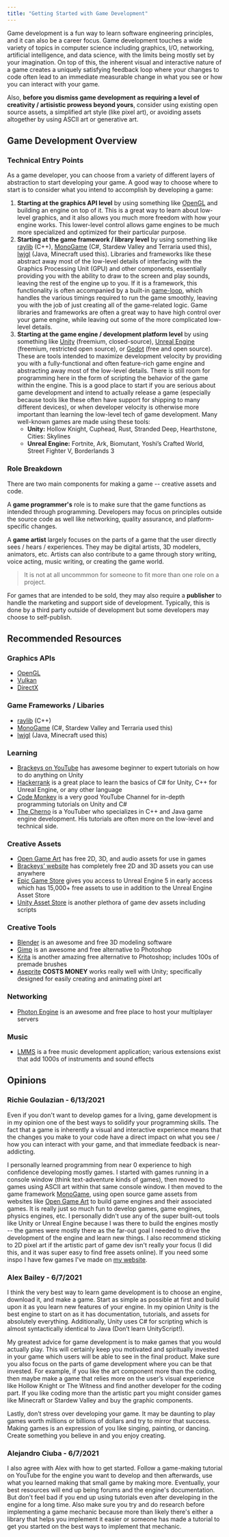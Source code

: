 ```yaml
---
title: "Getting Started with Game Development"
---
```


Game development is a fun way to learn software engineering principles, and it can also be a career focus. Game development touches a wide variety of topics in computer science including graphics, I/O, networking, artificial intelligence, and data science, with the limits being mostly set by your imagination. On top of this, the inherent visual and interactive nature of a game creates a uniquely satisfying feedback loop where your changes to code often lead to an immediate measurable change in what you see or how you can interact with your game.

Also, **before you dismiss game development as requiring a level of creativity / artisistic prowess beyond yours**, consider using existing open source assets, a simplified art style (like pixel art), or avoiding assets altogether by using ASCII art or generative art.

## Game Development Overview

### Technical Entry Points

As a game developer, you can choose from a variety of different layers of abstraction to start developing your game. A good way to choose where to start is to consider what you intend to accomplish by developing a game:
1. **Starting at the graphics API level** by using something like [OpenGL](https://en.wikipedia.org/wiki/OpenGL) and building an engine on top of it. This is a great way to learn about low-level graphics, and it also allows you much more freedom with how your engine works. This lower-level control allows game engines to be much more specialized and optimized for their particular purpose.
2. **Starting at the game framework / library level** by using something like [raylib](https://www.raylib.com/) (C++), [MonoGame](https://www.monogame.net/) (C#, Stardew Valley and Terraria used this), [lwjgl](https://www.lwjgl.org/) (Java, Minecraft used this). Libraries and frameworks like these abstract away most of the low-level details of interfacing with the Graphics Processing Unit (GPU) and other components, essentially providing you with the ability to draw to the screen and play sounds, leaving the rest of the engine up to you. If it is a framework, this functionality is often accompanied by a built-in [game-loop](https://gamedevelopment.tutsplus.com/articles/gamedev-glossary-what-is-the-game-loop--gamedev-2469), which handles the various timings required to run the game smoothly, leaving you with the job of just creating all of the game-related logic. Game libraries and frameworks are often a great way to have high control over your game engine, while leaving out some of the more complicated low-level details.
3. **Starting at the game engine / development platform level** by using something like [Unity](www.unity.com) (freemium, closed-source), [Unreal Engine](www.unrealengine.com) (freemium, restricted open source), or [Godot](https://godotengine.org/) (free and open source). These are tools intended to maximize development velocity by providing you with a fully-functional and often feature-rich game engine and abstracting away most of the low-level details. There is still room for programming here in the form of scripting the behavior of the game within the engine. This is a good place to start if you are serious about game development and intend to actually release a game (especially because tools like these often have support for shipping to many different devices), or when developer velocity is otherwise more important than learning the low-level tech of game development. Many well-known games are made using these tools:
   * **Unity:** Hollow Knight, Cuphead, Rust, Stranded Deep, Hearthstone, Cities: Skylines
   * **Unreal Engine:** Fortnite, Ark, Biomutant, Yoshi’s Crafted World, Street Fighter V, Borderlands 3

### Role Breakdown

There are two main components for making a game -- creative assets and code.

A **game programmer's** role is to make sure that the game functions as intended through programming. Developers may focus on principles outside the source code as well like networking, quality assurance, and platform-specific changes.

A **game artist** largely focuses on the parts of a game that the user directly sees / hears / experiences. They may be digital artists, 3D modelers, animators, etc. Artists can also contribute to a game through story writing, voice acting, music writing, or creating the game world.

> It is not at all uncommmon for someone to fit more than one role on a project.

For games that are intended to be sold, they may also require a **publisher** to handle the marketing and support side of development. Typically, this is done by a third party outside of development but some developers may choose to self-publish.

## Recommended Resources

### Graphics APIs

* [OpenGL](https://en.wikipedia.org/wiki/OpenGL)
* [Vulkan](https://en.wikipedia.org/wiki/Vulkan_(API))
* [DirectX](https://en.wikipedia.org/wiki/DirectX)

### Game Frameworks / Libaries

* [raylib](https://www.raylib.com/) (C++)
* [MonoGame](https://www.monogame.net/) (C#, Stardew Valley and Terraria used this)
* [lwjgl](https://www.lwjgl.org/) (Java, Minecraft used this)

### Learning

* [Brackeys on YouTube](https://www.youtube.com/channel/UCYbK_tjZ2OrIZFBvU6CCMiA) has awesome beginner to expert tutorials on how to do anything on Unity
* [Hackerrank](https://www.hackerrank.com/) is a great place to learn the basics of C# for Unity, C++ for Unreal Engine, or any other language
* [Code Monkey](https://www.youtube.com/channel/UCFK6NCbuCIVzA6Yj1G_ZqCg) is a very good YouTube Channel for in-depth programming tutorials on Unity and C#
* [The Cherno](https://www.youtube.com/user/TheChernoProject) is a YouTuber who specializes in C++ and Java game engine development. His tutorials are often more on the low-level and technical side.

### Creative Assets

* [Open Game Art](https://opengameart.org/) has free 2D, 3D, and audio assets for use in games
* [Brackeys’ website](https://brackeys.com/) has completely free 2D and 3D assets you can use anywhere
* [Epic Game Store](https://www.epicgames.com/store/en-US/) gives you access to Unreal Engine 5 in early access which has 15,000+ free assets to use in addition to the Unreal Engine Asset Store
* [Unity Asset Store](https://assetstore.unity.com/) is another plethora of game dev assets including scripts 

### Creative Tools

* [Blender](https://www.blender.org/) is an awesome and free 3D modeling software 
* [Gimp](https://www.gimp.org/) is an awesome and free alternative to Photoshop
* [Krita](https://krita.org/en/) is another amazing free alternative to Photoshop; includes 100s of premade brushes
* [Aseprite](https://www.aseprite.org) **COSTS MONEY** works really well with Unity; specifically designed for easily creating and animating pixel art

### Networking

* [Photon Engine](https://www.photonengine.com/) is an awesome and free place to host your multiplayer servers

### Music

* [LMMS](https://lmms.io/lsp/) is a free music development application; various extensions exist that add 1000s of instruments and sound effects

## Opinions

### Richie Goulazian - 6/13/2021

Even if you don't want to develop games for a living, game development is in my opinion one of the best ways to solidify your programming skills. The fact that a game is inherently a visual and interactive experience means that the changes you make to your code have a direct impact on what you see / how you can interact with your game, and that immediate feedback is near-addicting.

I personally learned programming from near 0 experience to high confidence developing mostly games. I started with games running in a console window (think text-adventure kinds of games), then moved to games using ASCII art within that same console window. I then moved to the game framework [MonoGame](https://www.monogame.net/), using open source game assets from websites like [Open Game Art](https://opengameart.org/) to build game engines and their associated games. It is really just so much fun to develop games, game engines, physics engines, etc. I personally didn't use any of the super built-out tools like Unity or Unreal Engine because I was there to build the engines mostly -- the games were mostly there as the far-out goal I needed to drive the development of the engine and learn new things. I also recommend sticking to 2D pixel art if the artistic part of game dev isn't really your focus (I did this, and it was super easy to find free assets online). If you need some inspo I have few games I've made on [my website](https://rgoulazian.com/).

### Alex Bailey - 6/7/2021

I think the very best way to learn game development is to choose an engine, download it, and make a game. Start as simple as possible at first and build upon it as you learn new features of your engine. In my opinion Unity is the best engine to start on as it has documentation, tutorials, and assets for absolutely everything. Additionally, Unity uses C# for scripting which is almost syntactically identical to Java (Don’t learn UnityScript!).

My greatest advice for game development is to make games that you would actually play. This will certainly keep you motivated and spiritually invested in your game which users will be able to see in the final product. Make sure you also focus on the parts of game development where you can be that invested. For example, if you like the art component more than the coding, then maybe make a game that relies more on the user’s visual experience like Hollow Knight or The Witness and find another developer for the coding part. If you like coding more than the artistic part you might consider games like Minecraft or Stardew Valley and buy the graphic components.

Lastly, don’t stress over developing your game. It may be daunting to play games worth millions or billions of dollars and try to mirror that success. Making games is an expression of you like singing, painting, or dancing. Create something you believe in and you enjoy creating.

### Alejandro Ciuba - 6/7/2021

I also agree with Alex with how to get started. Follow a game-making tutorial on YouTube for the engine you want to develop and then afterwards, use what you learned making that small game by making more. Eventually, your best resources will end up being forums and the engine's documentation. But don't feel bad if you end up using tutorials even after developing in the engine for a long time. Also make sure you try and do research before implementing a game mechanic because more than likely there's either a library that helps you implement it easier or someone has made a tutorial to get you started on the best ways to implement that mechanic. 
